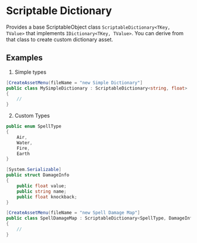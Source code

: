 # Scriptable Dictionary

Provides a base ScriptableObject class `ScriptableDictionary<TKey, TValue>` that implements `IDictionary<TKey, TValue>`. You can derive from that class to create custom dictionary asset.

## Examples
1. Simple types

```C#
[CreateAssetMenu(fileName = "new Simple Dictionary"]
public class MySimpleDictionary : ScriptableDictionary<string, float>
{
    //
}
```


2. Custom Types
```C#
public enum SpellType
{
    Air,
    Water,
    Fire,
    Earth
}

[System.Serializable]
public struct DamageInfo
{
    public float value;
    public string name;
    public float knockback;
}

[CreateAssetMenu(fileName = "new Spell Damage Map"]
public class SpellDamageMap : ScriptableDictionary<SpellType, DamageInfo>
{
    //
}
```